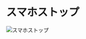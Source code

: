 # スマホストップ
![スマホストップ](https://github.com/s20019/ApplicationController/tree/master/app/src/main/res/drawable/smartphone.png)
